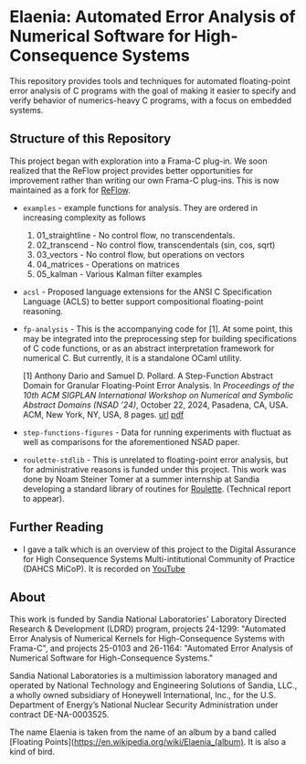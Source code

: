# Elaenia: Automated Error Analysis of Numerical Software for High-Consequence Systems

This repository provides tools and techniques for automated
floating-point error analysis of C programs with the goal of making it
easier to specify and verify behavior of numerics-heavy C programs, with
a focus on embedded systems.

## Structure of this Repository

This project began with exploration into a Frama-C plug-in. We soon
realized that the ReFlow project provides better opportunities for
improvement rather than writing our own Frama-C plug-ins. This is now
maintained as a fork for [ReFlow](https://github.com/nasa/reflow).

- `examples` - example functions for analysis. They are ordered in
  increasing complexity as follows
    1. 01_straightline - No control flow, no transcendentals.
    2. 02_transcend    - No control flow, transcendentals (sin, cos, sqrt)
    3. 03_vectors      - No control flow, but operations on vectors
    4. 04_matrices     - Operations on matrices
    5. 05_kalman       - Various Kalman filter examples

- `acsl` - Proposed language extensions for the ANSI C Specification
  Language (ACLS) to better support compositional floating-point
  reasoning.

- `fp-analysis` - This is the accompanying code for [1]. At some point, this
  may be integrated into the preprocessing step for building
  specifications of C code functions, or as an abstract interpretation
  framework for numerical C. But currently, it is a standalone OCaml
  utility.

  [1] Anthony Dario and Samuel D. Pollard. A Step-Function Abstract Domain for Granular Floating-Point Error Analysis. In _Proceedings of the 10th ACM SIGPLAN International Workshop on Numerical and Symbolic Abstract Domains (NSAD ’24)_, October 22, 2024, Pasadena, CA, USA. ACM, New York, NY, USA, 8 pages. [url](https://doi.org/10.1145/3689609.3689997) [pdf](https://sampollard.github.io/research/artifacts/dario_fp_nsad24.pdf)

- `step-functions-figures` - Data for running experiments with fluctuat
  as well as comparisons for the aforementioned NSAD paper.

- `roulette-stdlib` - This is unrelated to floating-point error
  analysis, but for administrative reasons is funded under this
  project. This work was done by Noam Steiner Tomer at a summer
  internship at Sandia developing a standard library of routines
  for [Roulette](https://dl.acm.org/doi/abs/10.1145/3729334).
  (Technical report to appear).

## Further Reading

- I gave a talk which is an overview of this project to the Digital
  Assurance for High Consequence Systems Multi-intitutional Community of
  Practice (DAHCS MiCoP). It is recorded on
  [YouTube](https://www.youtube.com/watch?v=8tCcfR5COHc)

## About

This work is funded by Sandia National Laboratories' Laboratory
Directed Research & Development (LDRD) program, projects 24-1299:
"Automated Error Analysis of Numerical Kernels for High-Consequence
Systems with Frama-C", and projects 25-0103 and 26-1164: "Automated
Error Analysis of Numerical Software for High-Consequence Systems."

Sandia National Laboratories is a multimission laboratory managed and
operated by National Technology and Engineering Solutions of Sandia,
LLC., a wholly owned subsidiary of Honeywell International, Inc., for
the U.S. Department of Energy’s National Nuclear Security Administration
under contract DE-NA-0003525.

The name Elaenia is taken from the name of an album by a band called
[Floating Points](https://en.wikipedia.org/wiki/Elaenia_(album).
It is also a kind of bird.

